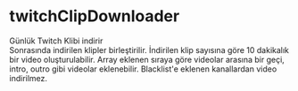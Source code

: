 # twitchClipDownloader
Günlük Twitch Klibi indirir <br>
Sonrasında indirilen klipler birleştirilir. İndirilen klip sayısına göre 10 dakikalık bir video oluşturulabilir. Array eklenen sıraya göre videolar arasına bir geçi, intro, outro gibi videolar eklenebilir. Blacklist'e eklenen kanallardan video indirilmez.

